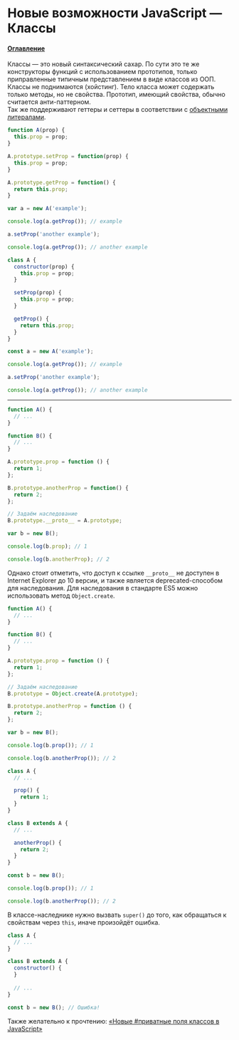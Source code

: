 # Новые возможности JavaScript — Классы

#### [Оглавление](../../../CONTENTS.md)

Классы — это новый синтаксический сахар. По сути это те же конструкторы функций
с использованием прототипов, только приправленные типичным представлением в виде
классов из ООП.  
Классы не поднимаются (хойстинг). Тело класса может содержать только методы, но
не свойства. Прототип, имеющий свойства, обычно считается анти-паттерном.  
Так же поддерживают геттеры и сеттеры в соответствии с
[объектными литералами](../object-literals/README.md).

```javascript
function A(prop) {
  this.prop = prop;
}

A.prototype.setProp = function(prop) {
  this.prop = prop;
}

A.prototype.getProp = function() {
  return this.prop;
}

var a = new A('example');

console.log(a.getProp()); // example

a.setProp('another example');

console.log(a.getProp()); // another example
```

```javascript
class A {
  constructor(prop) {
    this.prop = prop;
  }

  setProp(prop) {
    this.prop = prop;
  }

  getProp() {
    return this.prop;
  }
}

const a = new A('example');

console.log(a.getProp()); // example

a.setProp('another example');

console.log(a.getProp()); // another example
```

---

```javascript
function A() {
  // ...
}

function B() {
  // ...
}

A.prototype.prop = function () {
  return 1;
};

B.prototype.anotherProp = function() {
  return 2;
};

// Задаём наследование
B.prototype.__proto__ = A.prototype;

var b = new B();

console.log(b.prop); // 1

console.log(b.anotherProp); // 2
```

Однако стоит отметить, что доступ к ссылке `__proto__` не доступен в Internet Explorer до 10 версии,
и также является deprecated-способом для наследования. Для наследования в стандарте ES5 можно
использовать метод `Object.create`.

```javascript
function A() {
  // ...
}

function B() {
  // ...
}

A.prototype.prop = function () {
  return 1;
};

// Задаём наследование
B.prototype = Object.create(A.prototype);

B.prototype.anotherProp = function () {
  return 2;
};

var b = new B();

console.log(b.prop()); // 1

console.log(b.anotherProp()); // 2
```

```javascript
class A {
  // ...

  prop() {
    return 1;
  }
}

class B extends A {
  // ...

  anotherProp() {
    return 2;
  }
}

const b = new B();

console.log(b.prop()); // 1

console.log(b.anotherProp()); // 2
```

В классе-наследнике нужно вызвать `super()` до того, как обращаться к свойствам
через `this`, иначе произойдёт ошибка.

```javascript
class A {
  // ...
}

class B extends A {
  constructor() {
  }
  
  // ...
}

const b = new B(); // Ошибка!
```

Также желательно к прочтению: [&laquo;Новые #приватные поля классов в JavaScript&raquo;](https://medium.com/devschacht/javascripts-new-private-class-fields-c60daffe361b)
